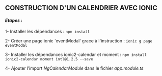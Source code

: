 ## **CONSTRUCTION D'UN CALENDRIER AVEC IONIC**

#### **_Etapes :_**

   1- Installer les dépendances : `npm install`
  
   2- Créer une page ionic 'eventModal' grace à l'instruction : `ionic g page eventModal`  
   
   3- Installer les dépendances ionic2-calendar et moment : `npm install ionic2-calendar moment intl@1.2.5 --save` 
   
   4- Ajouter l'import _NgCalendarModule_ dans le fichier _app.module.ts_ 
   
